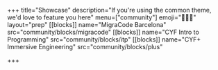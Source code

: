 +++
title="Showcase"
description="If you're using the common theme, we'd love to feature you here"
menu=["community"]
emoji="👩‍👩‍👧‍"
layout="prep"
[[blocks]]
name="MigraCode Barcelona"
src="community/blocks/migracode"
[[blocks]]
name="CYF Intro to Programming"
src="community/blocks/itp"
[[blocks]]
name="CYF+ Immersive Engineering"
src="community/blocks/plus"

+++
